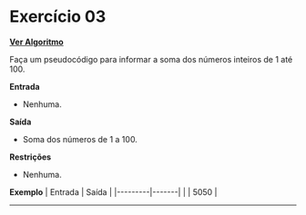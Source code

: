 # Exercício 03
[**Ver Algoritmo**](Algoritmo03.md)

Faça um pseudocódigo para informar a soma dos números inteiros de 1 até 100.

**Entrada**

- Nenhuma.

**Saída**

- Soma dos números de 1 a 100.

**Restrições**

- Nenhuma.

**Exemplo**
| Entrada | Saída |
|---------|-------|
|         | 5050  |

---
